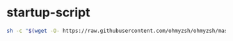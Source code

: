 # startup-script
```bash
sh -c "$(wget -O- https://raw.githubusercontent.com/ohmyzsh/ohmyzsh/master/startup.sh)"
```
